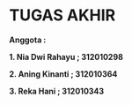 # TUGAS AKHIR

**Anggota :** <br>

**1. Nia Dwi Rahayu ; 312010298** <br>

**2. Aning Kinanti ; 312010364** <br>

**3. Reka Hani ; 312010343** <br>

